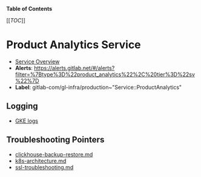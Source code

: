 <!-- MARKER: do not edit this section directly. Edit services/service-catalog.yml then run scripts/generate-docs -->

**Table of Contents**

[[_TOC_]]

# Product Analytics Service

* [Service Overview](https://dashboards.gitlab.net/d/da6cf9ea-d593-41ed-91c5-8536fd15c2fa/product-analytics-service-health)
* **Alerts**: <https://alerts.gitlab.net/#/alerts?filter=%7Btype%3D%22product_analytics%22%2C%20tier%3D%22sv%22%7D>
* **Label**: gitlab-com/gl-infra/production~"Service::ProductAnalytics"

## Logging

* [GKE logs](https://cloudlogging.app.goo.gl/g6td7zD8QnUTStzt7)

## Troubleshooting Pointers

* [clickhouse-backup-restore.md](clickhouse-backup-restore.md)
* [k8s-architecture.md](k8s-architecture.md)
* [ssl-troubleshooting.md](ssl-troubleshooting.md)
<!-- END_MARKER -->

<!-- ## Summary -->

<!-- ## Architecture -->

<!-- ## Performance -->

<!-- ## Scalability -->

<!-- ## Availability -->

<!-- ## Durability -->

<!-- ## Security/Compliance -->

<!-- ## Monitoring/Alerting -->

<!-- ## Links to further Documentation -->
